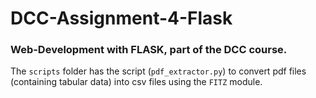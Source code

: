 # DCC-Assignment-4-Flask

### Web-Development with FLASK, part of the DCC course.

The `scripts` folder has the script (`pdf_extractor.py`) to convert pdf files (containing tabular data) into csv files using the `FITZ` module.
